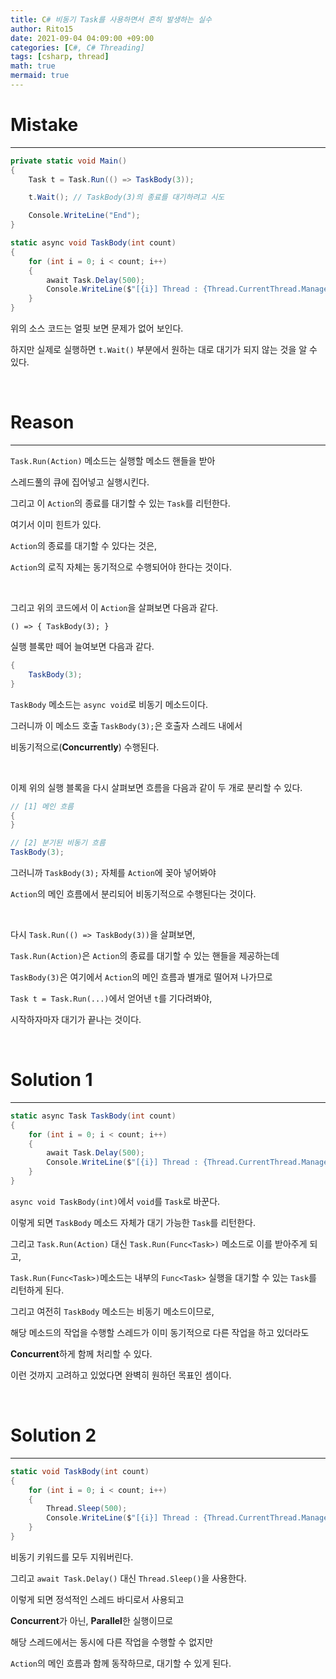 ```yaml
---
title: C# 비동기 Task를 사용하면서 흔히 발생하는 실수
author: Rito15
date: 2021-09-04 04:09:00 +09:00
categories: [C#, C# Threading]
tags: [csharp, thread]
math: true
mermaid: true
---
```


# Mistake
---

```cs
private static void Main()
{
    Task t = Task.Run(() => TaskBody(3));

    t.Wait(); // TaskBody(3)의 종료를 대기하려고 시도

    Console.WriteLine("End");
}

static async void TaskBody(int count)
{
    for (int i = 0; i < count; i++)
    {
        await Task.Delay(500);
        Console.WriteLine($"[{i}] Thread : {Thread.CurrentThread.ManagedThreadId}");
    }
}
```

위의 소스 코드는 얼핏 보면 문제가 없어 보인다.

하지만 실제로 실행하면 `t.Wait()` 부분에서 원하는 대로 대기가 되지 않는 것을 알 수 있다.

<br>

# Reason
---

`Task.Run(Action)` 메소드는 실행할 메소드 핸들을 받아

스레드풀의 큐에 집어넣고 실행시킨다.

그리고 이 `Action`의 종료를 대기할 수 있는 `Task`를 리턴한다.

여기서 이미 힌트가 있다.

`Action`의 종료를 대기할 수 있다는 것은,

`Action`의 로직 자체는 동기적으로 수행되어야 한다는 것이다.

<br>

그리고 위의 코드에서 이 `Action`을 살펴보면 다음과 같다.

`() => { TaskBody(3); }`

실행 블록만 떼어 늘여보면 다음과 같다.

```cs
{
    TaskBody(3);
}
```

`TaskBody` 메소드는 `async void`로 비동기 메소드이다.

그러니까 이 메소드 호출 `TaskBody(3);`은 호출자 스레드 내에서

비동기적으로(**Concurrently**) 수행된다.

<br>

이제 위의 실행 블록을 다시 살펴보면 흐름을 다음과 같이 두 개로 분리할 수 있다.

```cs
// [1] 메인 흐름
{
}

// [2] 분기된 비동기 흐름
TaskBody(3);
```

그러니까 `TaskBody(3);` 자체를 `Action`에 꽂아 넣어봐야

`Action`의 메인 흐름에서 분리되어 비동기적으로 수행된다는 것이다.

<br>

다시 `Task.Run(() => TaskBody(3))`을 살펴보면,

`Task.Run(Action)`은 `Action`의 종료를 대기할 수 있는 핸들을 제공하는데

`TaskBody(3)`은 여기에서 `Action`의 메인 흐름과 별개로 떨어져 나가므로

`Task t = Task.Run(...)`에서 얻어낸 `t`를 기다려봐야,

시작하자마자 대기가 끝나는 것이다.

<br>

# Solution 1
---

```cs
static async Task TaskBody(int count)
{
    for (int i = 0; i < count; i++)
    {
        await Task.Delay(500);
        Console.WriteLine($"[{i}] Thread : {Thread.CurrentThread.ManagedThreadId}");
    }
}
```

`async void TaskBody(int)`에서 `void`를 `Task`로 바꾼다.

이렇게 되면 `TaskBody` 메소드 자체가 대기 가능한 `Task`를 리턴한다.

그리고 `Task.Run(Action)` 대신 `Task.Run(Func<Task>)` 메소드로 이를 받아주게 되고,

`Task.Run(Func<Task>)`메소드는 내부의 `Func<Task>` 실행을 대기할 수 있는 `Task`를 리턴하게 된다.

그리고 여전히 `TaskBody` 메소드는 비동기 메소드이므로,

해당 메소드의 작업을 수행할 스레드가 이미 동기적으로 다른 작업을 하고 있더라도

**Concurrent**하게 함께 처리할 수 있다.

이런 것까지 고려하고 있었다면 완벽히 원하던 목표인 셈이다.

<br>

# Solution 2
---

```cs
static void TaskBody(int count)
{
    for (int i = 0; i < count; i++)
    {
        Thread.Sleep(500);
        Console.WriteLine($"[{i}] Thread : {Thread.CurrentThread.ManagedThreadId}");
    }
}
```

비동기 키워드를 모두 지워버린다.

그리고 `await Task.Delay()` 대신 `Thread.Sleep()`을 사용한다.

이렇게 되면 정석적인 스레드 바디로서 사용되고

**Concurrent**가 아닌, **Parallel**한 실행이므로

해당 스레드에서는 동시에 다른 작업을 수행할 수 없지만

`Action`의 메인 흐름과 함께 동작하므로, 대기할 수 있게 된다.




